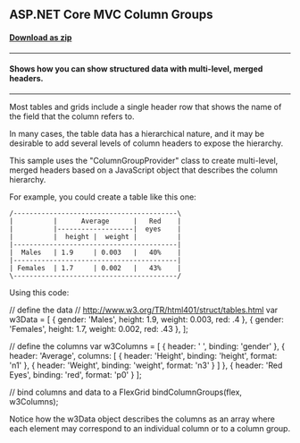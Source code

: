 ## ASP.NET Core MVC Column Groups
#### [Download as zip](https://downgit.github.io/#/home?url=https://github.com/GrapeCity/ComponentOne-ASPNET-MVC-Samples/tree/master/ASPNETCore/HowTo/FlexGrid/ColumnGroups/ColumnGroups)
____
#### Shows how you can show structured data with multi-level, merged headers.
____
Most tables and grids include a single header row that shows the name of 
the field that the column refers to.

In many cases, the table data has a hierarchical nature, and it may be 
desirable to add several levels of column headers to expose the hierarchy.

This sample uses the "ColumnGroupProvider" class to create multi-level,
merged headers based on a JavaScript object that describes the column
hierarchy.

For example, you could create a table like this one:

    /-----------------------------------------\
    |          |      Average      |   Red    |
    |          |-------------------|  eyes    |
    |          |  height |  weight |          |
    |-----------------------------------------|
    |  Males   | 1.9     | 0.003   |   40%    |
    |-----------------------------------------|
    | Females  | 1.7     | 0.002   |   43%    |
    \-----------------------------------------/


Using this code:

  // define the data
  // http://www.w3.org/TR/html401/struct/tables.html
  var w3Data = [
    { gender: 'Males', height: 1.9, weight: 0.003, red: .4 },
    { gender: 'Females', height: 1.7, weight: 0.002, red: .43 },
  ];

  // define the columns
  var w3Columns = [
    { header: ' ', binding: 'gender' },
    {
      header: 'Average', columns: [
        { header: 'Height', binding: 'height', format: 'n1' },
        { header: 'Weight', binding: 'weight', format: 'n3' }
      ]
    },
    { header: 'Red Eyes', binding: 'red', format: 'p0' }
  ];

  // bind columns and data to a FlexGrid
  bindColumnGroups(flex, w3Columns);


Notice how the w3Data object describes the columns as an array where 
each element may correspond to an individual column or to a column
group.
